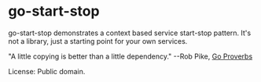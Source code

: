 # go-start-stop

go-start-stop demonstrates a context based service start-stop pattern. It's not
a library, just a starting point for your own services.

"A little copying is better than a little dependency."
--Rob Pike, [Go Proverbs](https://go-proverbs.github.io/)

License: Public domain.
